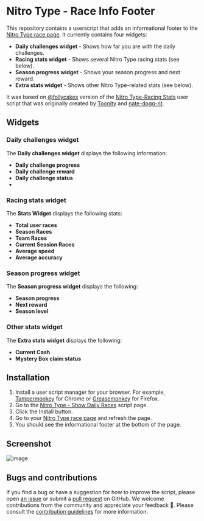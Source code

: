 # Nitro Type - Race Info Footer

This repository contains a userscript that adds an informational footer to the [Nitro Type race page](https://www.nitrotype.com/race). It currently contains four widgets:

*   **Daily challenges widget** - Shows how far you are with the daily challenges.
*   **Racing stats widget** - Shows several Nitro Type racing stats (see below).
*   **Season progress widget** - Shows your season progress and next reward.
*   **Extra stats widget** - Shows other Nitro Type-related stats (see below).

It was based on [@follycakes](https://www.nitrotype.com/racer/follycakes) version of the [Nitro Type-Racing Stats](https://greasyfork.org/en/scripts/446359-nitro-type-racing-stats) user script that was originally created by [Toonity](https://greasyfork.org/en/users/858426-toonidy) and [nate-dogg-nt](https://greasyfork.org/en/users/805959-nate-dogg-nt). 

## Widgets

### Daily challenges widget

The **Daily challenges widget** displays the following information:

*   **Daily challenge progress**
*   **Daily challenge reward**
*   **Daily challenge status**
*   
### Racing stats widget

The **Stats Widget** displays the following stats:

*   **Total user races**
*   **Season Races**
*   **Team Races**
*   **Current Session Races**
*   **Average speed**
*   **Average accuracy**

### Season progress widget

The **Season progress widget** displays the following:

*   **Season progress**
*   **Next reward**
*   **Season level**

### Other stats widget

The **Extra stats widget** displays the following:

*   **Current Cash**
*   **Mystery Box claim status**

## Installation

1. Install a user script manager for your browser. For example, [Tampermonkey](https://tampermonkey.net/) for Chrome or [Greasemonkey](https://addons.mozilla.org/en-US/firefox/addon/greasemonkey/) for Firefox.
2. Go to the [Nitro Type - Show Daily Races](https://greasyfork.org/en/scripts/473519-nitro-type-show-daily-races) script page.
3. Click the Install button.
4. Go to your [Nitro Type race page](https://www.nitrotype.com/race) and refresh the page.
5. You should see the informational footer at the bottom of the page.

## Screenshot

![image](https://github.com/rickstaa/nitro-type-show-daily-races/assets/17570430/d42bc612-7b7e-48c3-968d-005b16e242d5)

## Bugs and contributions

If you find a bug or have a suggestion for how to improve the script, please open [an issue](https://github.com/rickstaa/nitro-type-racing-info-footer/issues) or submit a [pull request](https://github.com/rickstaa/nitro-type-racing-info-footer/compare) on GitHub. We welcome contributions from the community and appreciate your feedback 🚀. Please consult the [contribution guidelines](CONTRIBUTING.md) for more information.
